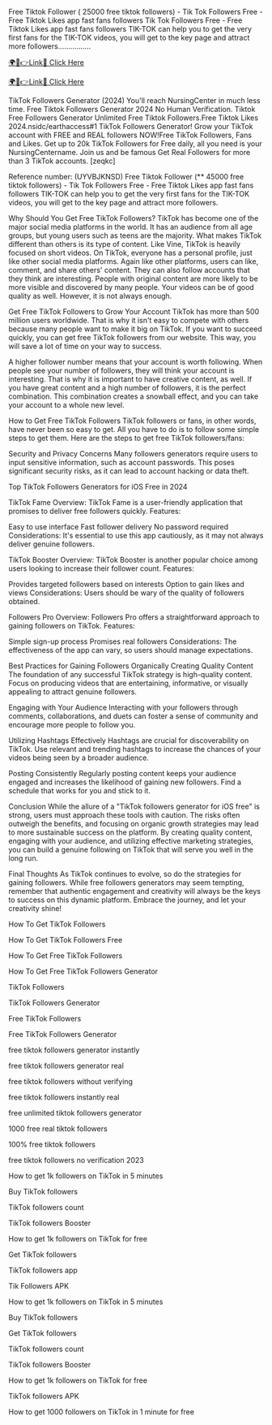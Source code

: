 Free Tiktok Follower ( 25000 free tiktok followers) - Tik Tok Followers Free - Free Tiktok Likes app fast fans followers Tik Tok Followers Free - Free Tiktok Likes app fast fans followers TIK-TOK can help you to get the very first fans for the TIK-TOK videos, you will get to the key page and attract more followers................

<a href="https://spacezones.org/tikrrr.html" rel="nofollow">🌍📱👉Link📲 Click Here</a>


<a href="https://spacezones.org/tikrrr.html" rel="nofollow">🌍📱👉Link📲 Click Here</a>

TikTok Followers Generator (2024) You'll reach NursingCenter in much less time. Free Tiktok Followers Generator 2024 No Human Verification. Tiktok Free Followers Generator Unlimited Free Tiktok Followers.Free Tiktok Likes 2024.nsidc/earthaccess#1 TikTok Followers Generator! Grow your TikTok account with FREE and REAL followers NOW!Free TikTok Followers, Fans and Likes. Get up to 20k TikTok Followers for Free daily, all you need is your NursingCentername. Join us and be famous Get Real Followers for more than 3 TikTok accounts. [zeqkc]

Reference number: (UYVBJKNSD)
 Free Tiktok Follower (** 45000 free tiktok followers) - Tik Tok Followers Free - Free Tiktok Likes app fast fans followers TIK-TOK can help you to get the very first fans for the TIK-TOK videos, you will get to the key page and attract more followers.

Why Should You Get Free TikTok Followers?
TikTok has become one of the major social media platforms in the world. It has an audience from all age groups, but young users such as teens are the majority. What makes TikTok different than others is its type of content. Like Vine, TikTok is heavily focused on short videos. On TikTok, everyone has a personal profile, just like other social media platforms. Again like other platforms, users can like, comment, and share others' content. They can also follow accounts that they think are interesting. People with original content are more likely to be more visible and discovered by many people. Your videos can be of good quality as well. However, it is not always enough.

Get Free TikTok Followers to Grow Your Account
TikTok has more than 500 million users worldwide. That is why it isn't easy to compete with others because many people want to make it big on TikTok. If you want to succeed quickly, you can get free TikTok followers from our website. This way, you will save a lot of time on your way to success.

A higher follower number means that your account is worth following. When people see your number of followers, they will think your account is interesting. That is why it is important to have creative content, as well. If you have great content and a high number of followers, it is the perfect combination. This combination creates a snowball effect, and you can take your account to a whole new level.

How to Get Free TikTok Followers
TikTok followers or fans, in other words, have never been so easy to get. All you have to do is to follow some simple steps to get them. Here are the steps to get free TikTok followers/fans:

Security and Privacy Concerns Many followers generators require users to input sensitive information, such as account passwords. This poses significant security risks, as it can lead to account hacking or data theft.



Top TikTok Followers Generators for iOS Free in 2024



TikTok Fame Overview: TikTok Fame is a user-friendly application that promises to deliver free followers quickly.
Features:



Easy to use interface Fast follower delivery No password required Considerations: It's essential to use this app cautiously, as it may not always deliver genuine followers.



TikTok Booster Overview: TikTok Booster is another popular choice among users looking to increase their follower count.
Features:



Provides targeted followers based on interests Option to gain likes and views Considerations: Users should be wary of the quality of followers obtained.



Followers Pro Overview: Followers Pro offers a straightforward approach to gaining followers on TikTok.
Features:



Simple sign-up process Promises real followers Considerations: The effectiveness of the app can vary, so users should manage expectations.



Best Practices for Gaining Followers Organically Creating Quality Content The foundation of any successful TikTok strategy is high-quality content. Focus on producing videos that are entertaining, informative, or visually appealing to attract genuine followers.



Engaging with Your Audience Interacting with your followers through comments, collaborations, and duets can foster a sense of community and encourage more people to follow you.



Utilizing Hashtags Effectively Hashtags are crucial for discoverability on TikTok. Use relevant and trending hashtags to increase the chances of your videos being seen by a broader audience.



Posting Consistently Regularly posting content keeps your audience engaged and increases the likelihood of gaining new followers. Find a schedule that works for you and stick to it.



Conclusion While the allure of a "TikTok followers generator for iOS free" is strong, users must approach these tools with caution. The risks often outweigh the benefits, and focusing on organic growth strategies may lead to more sustainable success on the platform. By creating quality content, engaging with your audience, and utilizing effective marketing strategies, you can build a genuine following on TikTok that will serve you well in the long run.



Final Thoughts As TikTok continues to evolve, so do the strategies for gaining followers. While free followers generators may seem tempting, remember that authentic engagement and creativity will always be the keys to success on this dynamic platform. Embrace the journey, and let your creativity shine!



How To Get TikTok Followers



How To Get TikTok Followers Free



How To Get Free TikTok Followers



How To Get Free TikTok Followers Generator



TikTok Followers



TikTok Followers Generator



Free TikTok Followers



Free TikTok Followers Generator



free tiktok followers generator instantly



free tiktok followers generator real



free tiktok followers without verifying



free tiktok followers instantly real



free unlimited tiktok followers generator



1000 free real tiktok followers



100% free tiktok followers



free tiktok followers no verification 2023



How to get 1k followers on TikTok in 5 minutes



Buy TikTok followers



TikTok followers count



TikTok followers Booster



How to get 1k followers on TikTok for free



Get TikTok followers



TikTok followers app



Tik Followers APK



How to get 1k followers on TikTok in 5 minutes



Buy TikTok followers



Get TikTok followers



TikTok followers count



TikTok followers Booster



How to get 1k followers on TikTok for free



TikTok followers APK



How to get 1000 followers on TikTok in 1 minute for free
